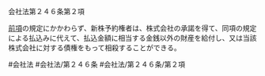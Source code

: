 会社法第２４６条第２項

[前項](会社法＿＿＿＿第２４６条第１項)の規定にかかわらず、新株予約権者は、株式会社の承諾を得て、同項の規定による払込みに代えて、払込金額に相当する金銭以外の財産を給付し、又は当該株式会社に対する債権をもって相殺することができる。

#会社法
#会社法/第２４６条
#会社法/第２４６条/第２項
